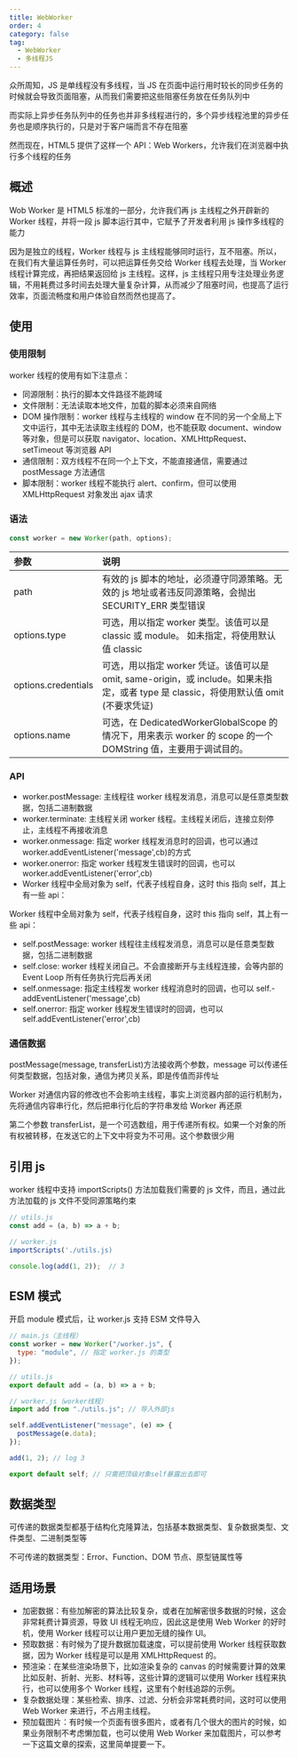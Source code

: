 ```yaml
---
title: WebWorker
order: 4
category: false
tag:
  - WebWorker
  - 多线程JS
---
```


众所周知，JS 是单线程没有多线程，当 JS 在页面中运行用时较长的同步任务的时候就会导致页面阻塞，从而我们需要把这些阻塞任务放在任务队列中

而实际上异步任务队列中的任务也并非多线程进行的，多个异步线程池里的异步任务也是顺序执行的，只是对于客户端而言不存在阻塞

然而现在，HTML5 提供了这样一个 API：Web Workers，允许我们在浏览器中执行多个线程的任务

## 概述

Wob Worker 是 HTML5 标准的一部分，允许我们再 js 主线程之外开辟新的 Worker 线程，并将一段 js 脚本运行其中，它赋予了开发者利用 js 操作多线程的能力

因为是独立的线程，Worker 线程与 js 主线程能够同时运行，互不阻塞。所以，在我们有大量运算任务时，可以把运算任务交给 Worker 线程去处理，当 Worker 线程计算完成，再把结果返回给 js 主线程。这样，js 主线程只用专注处理业务逻辑，不用耗费过多时间去处理大量复杂计算，从而减少了阻塞时间，也提高了运行效率，页面流畅度和用户体验自然而然也提高了。

## 使用

### 使用限制

worker 线程的使用有如下注意点：

- 同源限制：执行的脚本文件路径不能跨域
- 文件限制：无法读取本地文件，加载的脚本必须来自网络
- DOM 操作限制：worker 线程与主线程的 window 在不同的另一个全局上下文中运行，其中无法读取主线程的 DOM，也不能获取 document、window 等对象，但是可以获取 navigator、location、XMLHttpRequest、setTimeout 等浏览器 API
- 通信限制：双方线程不在同一个上下文，不能直接通信，需要通过 postMessage 方法通信
- 脚本限制：worker 线程不能执行 alert、confirm，但可以使用 XMLHttpRequest 对象发出 ajax 请求

### 语法

```js
const worker = new Worker(path, options);
```

| 参数                | 说明                                                                                                                                   |
| :------------------ | :------------------------------------------------------------------------------------------------------------------------------------- |
| path                | 有效的 js 脚本的地址，必须遵守同源策略。无效的 js 地址或者违反同源策略，会抛出 SECURITY_ERR 类型错误                                   |
| options.type        | 可选，用以指定 worker 类型。该值可以是 classic 或 module。 如未指定，将使用默认值 classic                                              |
| options.credentials | 可选，用以指定 worker 凭证。该值可以是 omit, same-origin，或 include。如果未指定，或者 type 是 classic，将使用默认值 omit (不要求凭证) |
| options.name        | 可选，在 DedicatedWorkerGlobalScope 的情况下，用来表示 worker 的 scope 的一个 DOMString 值，主要用于调试目的。                         |

### API

- worker.postMessage: 主线程往 worker 线程发消息，消息可以是任意类型数据，包括二进制数据
- worker.terminate: 主线程关闭 worker 线程。主线程关闭后，连接立刻停止，主线程不再接收消息
- worker.onmessage: 指定 worker 线程发消息时的回调，也可以通过 worker.addEventListener('message',cb)的方式
- worker.onerror: 指定 worker 线程发生错误时的回调，也可以 worker.addEventListener('error',cb)
- Worker 线程中全局对象为 self，代表子线程自身，这时 this 指向 self，其上有一些 api：

Worker 线程中全局对象为 self，代表子线程自身，这时 this 指向 self，其上有一些 api：

- self.postMessage: worker 线程往主线程发消息，消息可以是任意类型数据，包括二进制数据
- self.close: worker 线程关闭自己。不会直接断开与主线程连接，会等内部的 Event Loop 所有任务执行完后再关闭
- self.onmessage: 指定主线程发 worker 线程消息时的回调，也可以 self.- addEventListener('message',cb)
- self.onerror: 指定 worker 线程发生错误时的回调，也可以 self.addEventListener('error',cb)

### 通信数据

postMessage(message, transferList)方法接收两个参数，message 可以传递任何类型数据，包括对象，通信为拷贝关系，即是传值而非传址

Worker 对通信内容的修改也不会影响主线程，事实上浏览器内部的运行机制为，先将通信内容串行化，然后把串行化后的字符串发给 Worker 再还原

第二个参数 transferList，是一个可选数组，用于传递所有权。如果一个对象的所有权被转移，在发送它的上下文中将变为不可用。这个参数很少用

## 引用 js

worker 线程中支持 importScripts() 方法加载我们需要的 js 文件，而且，通过此方法加载的 js 文件不受同源策略约束

```js
// utils.js
const add = (a, b) => a + b;
```

```js
// worker.js
importScripts('./utils.js)

console.log(add(1, 2));  // 3
```

## ESM 模式

开启 module 模式后，让 worker.js 支持 ESM 文件导入

```js
// main.js（主线程）
const worker = new Worker("/worker.js", {
  type: "module", // 指定 worker.js 的类型
});
```

```js
// utils.js
export default add = (a, b) => a + b;
```

```js
// worker.js（worker线程）
import add from "./utils.js"; // 导入外部js

self.addEventListener("message", (e) => {
  postMessage(e.data);
});

add(1, 2); // log 3

export default self; // 只需把顶级对象self暴露出去即可
```

## 数据类型

可传递的数据类型都基于结构化克隆算法，包括基本数据类型、复杂数据类型、文件类型、二进制类型等

不可传递的数据类型：Error、Function、DOM 节点、原型链属性等

## 适用场景

- 加密数据：有些加解密的算法比较复杂，或者在加解密很多数据的时候，这会非常耗费计算资源，导致 UI 线程无响应，因此这是使用 Web Worker 的好时机，使用 Worker 线程可以让用户更加无缝的操作 UI。
- 预取数据：有时候为了提升数据加载速度，可以提前使用 Worker 线程获取数据，因为 Worker 线程是可以是用 XMLHttpRequest 的。
- 预渲染：在某些渲染场景下，比如渲染复杂的 canvas 的时候需要计算的效果比如反射、折射、光影、材料等，这些计算的逻辑可以使用 Worker 线程来执行，也可以使用多个 Worker 线程，这里有个射线追踪的示例。
- 复杂数据处理：某些检索、排序、过滤、分析会非常耗费时间，这时可以使用 Web Worker 来进行，不占用主线程。
- 预加载图片：有时候一个页面有很多图片，或者有几个很大的图片的时候，如果业务限制不考虑懒加载，也可以使用 Web Worker 来加载图片，可以参考一下这篇文章的探索，这里简单提要一下。
